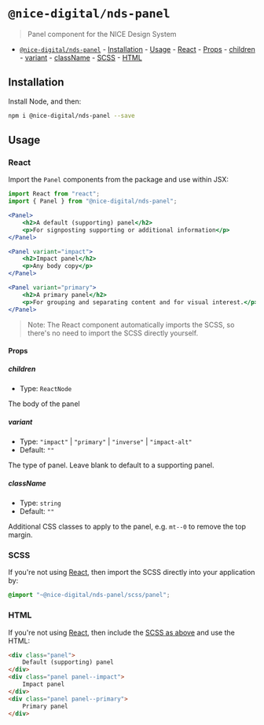 # `@nice-digital/nds-panel`

> Panel component for the NICE Design System

- [`@nice-digital/nds-panel`](#nice-digitalnds-panel) - [Installation](#installation) - [Usage](#usage) - [React](#react) - [Props](#props) - [children](#children) - [variant](#variant) - [className](#classname) - [SCSS](#scss) - [HTML](#html)

## Installation

Install Node, and then:

```sh
npm i @nice-digital/nds-panel --save
```

## Usage

### React

Import the `Panel` components from the package and use within JSX:

```jsx
import React from "react";
import { Panel } from "@nice-digital/nds-panel";

<Panel>
	<h2>A default (supporting) panel</h2>
	<p>For signposting supporting or additional information</p>
</Panel>

<Panel variant="impact">
	<h2>Impact panel</h2>
	<p>Any body copy</p>
</Panel>

<Panel variant="primary">
	<h2>A primary panel</h2>
	<p>For grouping and separating content and for visual interest.</p>
</Panel>
```

> Note: The React component automatically imports the SCSS, so there's no need to import the SCSS directly yourself.

#### Props

##### children

- Type: `ReactNode`

The body of the panel

##### variant

- Type: `"impact"` | `"primary"` | `"inverse"` | `"impact-alt"`
- Default: `""`

The type of panel. Leave blank to default to a supporting panel.

##### className

- Type: `string`
- Default: `""`

Additional CSS classes to apply to the panel, e.g. `mt--0` to remove the top margin.

### SCSS

If you're not using [React](#react), then import the SCSS directly into your application by:

```scss
@import "~@nice-digital/nds-panel/scss/panel";
```

### HTML

If you're not using [React](#react), then include the [SCSS as above](#scss) and use the HTML:

```html
<div class="panel">
	Default (supporting) panel
</div>
<div class="panel panel--impact">
	Impact panel
</div>
<div class="panel panel--primary">
	Primary panel
</div>
```
